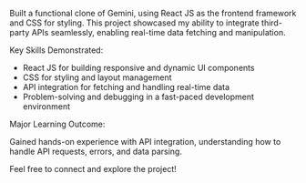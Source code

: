 Built a functional clone of Gemini, using React JS as the frontend framework and CSS for styling. This project showcased my ability to integrate third-party APIs seamlessly, enabling real-time data fetching and manipulation.

Key Skills Demonstrated:

- React JS for building responsive and dynamic UI components
- CSS for styling and layout management
- API integration for fetching and handling real-time data
- Problem-solving and debugging in a fast-paced development environment

Major Learning Outcome:

Gained hands-on experience with API integration, understanding how to handle API requests, errors, and data parsing.

Feel free to connect and explore the project!
